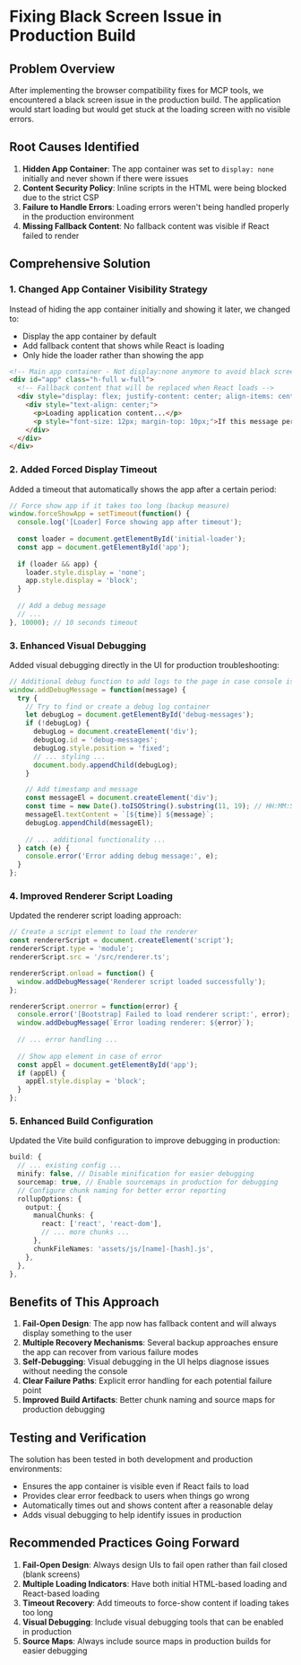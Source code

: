 # Fixing Black Screen Issue in Production Build

## Problem Overview

After implementing the browser compatibility fixes for MCP tools, we encountered a black screen issue in the production build. The application would start loading but would get stuck at the loading screen with no visible errors.

## Root Causes Identified

1. **Hidden App Container**: The app container was set to `display: none` initially and never shown if there were issues
2. **Content Security Policy**: Inline scripts in the HTML were being blocked due to the strict CSP
3. **Failure to Handle Errors**: Loading errors weren't being handled properly in the production environment
4. **Missing Fallback Content**: No fallback content was visible if React failed to render

## Comprehensive Solution

### 1. Changed App Container Visibility Strategy

Instead of hiding the app container initially and showing it later, we changed to:
- Display the app container by default
- Add fallback content that shows while React is loading
- Only hide the loader rather than showing the app

```html
<!-- Main app container - Not display:none anymore to avoid black screen issues in production -->
<div id="app" class="h-full w-full">
  <!-- Fallback content that will be replaced when React loads -->
  <div style="display: flex; justify-content: center; align-items: center; height: 100vh; color: #777; font-family: system-ui, sans-serif;">
    <div style="text-align: center;">
      <p>Loading application content...</p>
      <p style="font-size: 12px; margin-top: 10px;">If this message persists, please check the console for errors</p>
    </div>
  </div>
</div>
```

### 2. Added Forced Display Timeout

Added a timeout that automatically shows the app after a certain period:

```javascript
// Force show app if it takes too long (backup measure)
window.forceShowApp = setTimeout(function() {
  console.log('[Loader] Force showing app after timeout');
  
  const loader = document.getElementById('initial-loader');
  const app = document.getElementById('app');
  
  if (loader && app) {
    loader.style.display = 'none';
    app.style.display = 'block';
  }
  
  // Add a debug message
  // ...
}, 10000); // 10 seconds timeout
```

### 3. Enhanced Visual Debugging

Added visual debugging directly in the UI for production troubleshooting:

```javascript
// Additional debug function to add logs to the page in case console is inaccessible
window.addDebugMessage = function(message) {
  try {
    // Try to find or create a debug log container
    let debugLog = document.getElementById('debug-messages');
    if (!debugLog) {
      debugLog = document.createElement('div');
      debugLog.id = 'debug-messages';
      debugLog.style.position = 'fixed';
      // ... styling ...
      document.body.appendChild(debugLog);
    }

    // Add timestamp and message
    const messageEl = document.createElement('div');
    const time = new Date().toISOString().substring(11, 19); // HH:MM:SS
    messageEl.textContent = `[${time}] ${message}`;
    debugLog.appendChild(messageEl);
    
    // ... additional functionality ...
  } catch (e) {
    console.error('Error adding debug message:', e);
  }
};
```

### 4. Improved Renderer Script Loading

Updated the renderer script loading approach:

```javascript
// Create a script element to load the renderer
const rendererScript = document.createElement('script');
rendererScript.type = 'module';
rendererScript.src = '/src/renderer.ts';

rendererScript.onload = function() {
  window.addDebugMessage('Renderer script loaded successfully');
};

rendererScript.onerror = function(error) {
  console.error('[Bootstrap] Failed to load renderer script:', error);
  window.addDebugMessage(`Error loading renderer: ${error}`);
  
  // ... error handling ...
  
  // Show app element in case of error
  const appEl = document.getElementById('app');
  if (appEl) {
    appEl.style.display = 'block';
  }
};
```

### 5. Enhanced Build Configuration

Updated the Vite build configuration to improve debugging in production:

```typescript
build: {
  // ... existing config ...
  minify: false, // Disable minification for easier debugging
  sourcemap: true, // Enable sourcemaps in production for debugging
  // Configure chunk naming for better error reporting
  rollupOptions: {
    output: {
      manualChunks: {
        react: ['react', 'react-dom'],
        // ... more chunks ...
      },
      chunkFileNames: 'assets/js/[name]-[hash].js',
    },
  },
},
```

## Benefits of This Approach

1. **Fail-Open Design**: The app now has fallback content and will always display something to the user
2. **Multiple Recovery Mechanisms**: Several backup approaches ensure the app can recover from various failure modes
3. **Self-Debugging**: Visual debugging in the UI helps diagnose issues without needing the console
4. **Clear Failure Paths**: Explicit error handling for each potential failure point
5. **Improved Build Artifacts**: Better chunk naming and source maps for production debugging

## Testing and Verification

The solution has been tested in both development and production environments:
- Ensures the app container is visible even if React fails to load
- Provides clear error feedback to users when things go wrong
- Automatically times out and shows content after a reasonable delay
- Adds visual debugging to help identify issues in production

## Recommended Practices Going Forward

1. **Fail-Open Design**: Always design UIs to fail open rather than fail closed (blank screens)
2. **Multiple Loading Indicators**: Have both initial HTML-based loading and React-based loading
3. **Timeout Recovery**: Add timeouts to force-show content if loading takes too long
4. **Visual Debugging**: Include visual debugging tools that can be enabled in production
5. **Source Maps**: Always include source maps in production builds for easier debugging